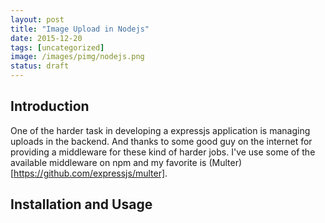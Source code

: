 ```yaml
---
layout: post
title: "Image Upload in Nodejs"
date: 2015-12-20
tags: [uncategorized]
image: /images/pimg/nodejs.png
status: draft
--- 
```


## Introduction
One of the harder task in developing a expressjs application is managing uploads in the backend. And thanks to some good guy on the internet for providing a middleware for these kind of harder jobs. I've use some of the available middleware on npm and my favorite is (Multer)[https://github.com/expressjs/multer].

## Installation and Usage